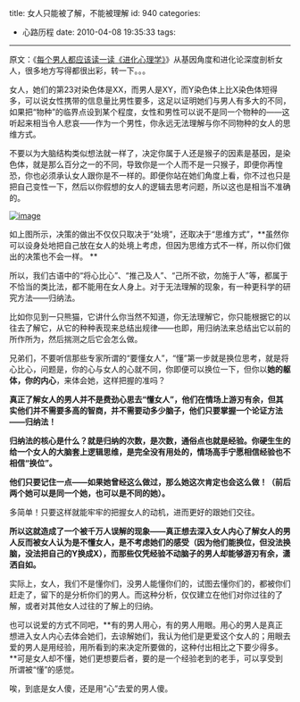 title: 女人只能被了解，不能被理解
id: 940
categories:
  - 心路历程
date: 2010-04-08 19:35:33
tags:
---

原文：《[每个男人都应该读一读《进化心理学》](http://blog.linggan.com/evolutionary-psychology.html)》从基因角度和进化论深度剖析女人，很多地方写得都很出彩，转一下。。。

女人，她们的第23对染色体是XX，而男人是XY，而Y染色体上比X染色体短得多，可以说女性携带的信息量比男性要多，这足以证明她们与男人有多大的不同，如果把“物种”的临界点设到某个程度，女性和男性可以说不是同一个物种的——这听起来相当令人悲哀——作为一个男性，你永远无法理解与你不同物种的女人的思维方式。

不要以为大脑结构类似想法就一样了，决定你属于人还是猴子的因素是基因，是染色体，就是那么百分之一的不同，导致你是一个人而不是一只猴子，即便你再惶恐，你也必须承认女人跟你是不一样的。即便你站在她们角度上看，你不过也只是把自己变性一下，然后以你假想的女人的逻辑去思考问题，所以这也是相当不准确的。

[![image](http://blog.linggan.com/wp-content/uploads/2010/04/image.png "image")](http://blog.linggan.com/wp-content/uploads/2010/04/image.png)

如上图所示，决策的做出不仅仅只取决于“处境”，还取决于“思维方式”，**虽然你可以设身处地把自己放在女人的处境上考虑，但因为思维方式不一样，所以你们做出的决策也不会一样。<!--more-->
**

所以，我们古语中的“将心比心”、“推己及人”、“己所不欲，勿施于人”等，都属于不恰当的类比法，都不能用在女人身上。对于无法理解的现象，有一种更科学的研究方法——归纳法。

比如你见到一只熊猫，它讲什么你当然不知道，你无法理解它，你只能根据它的以往去了解它，从它的种种表现来总结出规律——也即，用归纳法来总结出它以前的所作所为，然后揣测之后它会怎么做。

兄弟们，不要听信那些专家所谓的“要懂女人”，“懂”第一步就是换位思考，就是将心比心，问题是，你的心与女人的心就不同，你即便可以换位一下，但你以**她的躯体，你的内心**，来体会她，这样把握的准吗？

**真正了解女人的男人并不是费劲心思去“懂女人”，他们在情场上游刃有余，但其实他们并不需要多高的智商，并不需要动多少脑子，他们只要掌握一个论证方法——归纳法！**

**归纳法的核心是什么？就是归纳的次数，是次数，通俗点也就是经验。你硬生生的给一个女人的大脑套上逻辑思维，是完全没有用处的，情场高手宁愿相信经验也不相信“换位”。**

**他们只要记住一点——如果她曾经这么做过，那么她这次肯定也会这么做！（前后两个她可以是同一个她，也可以是不同的她）。**

多简单！只要这样就能牢牢的把握女人的动机，进而更好的跟她们交往。

**所以这就造成了一个被千万人误解的现象——真正想去深入女人内心了解女人的男人反而被女人认为是不懂女人，是不考虑她们的感受（因为他们能换位，但没法换脑，没法把自己的Y换成X），而那些仅凭经验不动脑子的男人却能够游刃有余，潇洒自如。**

实际上，女人，我们不是懂你们，没男人能懂你们的，试图去懂你们的，都被你们赶走了，留下的是分析你们的男人。而这种分析，仅仅建立在他们对你过往的了解，或者对其他女人过往的了解上的归纳。

也可以说爱的方式不同吧，**有的男人用心，有的男人用眼。用心的男人是真正想进入女人内心去体会她们，去谅解她们，我认为他们是更爱这个女人的；用眼去爱的男人是用经验，用所看到的来决定所要做的，这种付出相比之下要少得多。**可是女人却不懂，她们更想要后者，要的是一个经验老到的老手，可以享受到所谓被“懂”的感觉。

唉，到底是女人傻，还是用“心”去爱的男人傻。